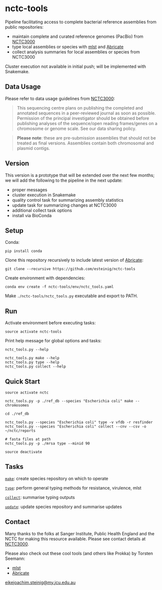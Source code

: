 # nctc-tools

Pipeline facilitating access to complete bacterial reference assemblies from public repositories:
* maintain complete and curated reference genomes (PacBio) from [NCTC3000](http://www.sanger.ac.uk/resources/downloads/bacteria/nctc/)
* type local assemblies or species with [mlst](https://github.com/tseemann/mlst) and [Abricate](https://github.com/tseemann/abricate)
* collect analysis summaries for local assemblies or species from NCTC3000

Cluster execution not available in initial push; will be implemented with Snakemake.

## Data Usage

Please refer to data usage guidelines from [NCTC3000](http://www.sanger.ac.uk/resources/downloads/bacteria/nctc/):

>This sequencing centre plans on publishing the completed and annotated sequences in a peer-reviewed journal as soon as possible. Permission of the principal investigator should be obtained before publishing analyses of the sequence/open reading frames/genes on a chromosome or genome scale. See our data sharing policy.

>**Please note**: these are pre-submission assemblies that should not be treated as final versions. Assemblies contain both chromosomal and plasmid contigs.

## Version

This version is a prototype that will be extended over the next few months; we will add the following to the pipeline in the next update:

* proper messages
* cluster execution in Snakemake
* quality control task for summarizing assembly statistics
* update task for summarizing changes at NCTC3000
* additional collect task options
* install via BioConda

## Setup

Conda:

```
pip install conda
```

Clone this repository recursively to include latest version of [Abricate](https://github.com/tseemann/abricate):

```
git clone --recursive https://github.com/esteinig/nctc-tools
```

Create environment with dependencies:

```
conda env create -f nctc-tools/env/nctc_tools.yaml
```

Make `./nctc-tools/nctc_tools.py` executable and export to PATH.

## Run

Activate environment before executing tasks:

```
source activate nctc-tools
```

Print help message for global options and tasks:

```
nctc_tools.py --help

nctc_tools.py make --help
nctc_tools.py type --help
nctc_tools.py collect --help
```

## Quick Start

```
source activate nctc

nctc_tools.py -p ./ref_db --species "Escherichia coli" make --chromosomes

cd ./ref_db

nctc_tools.py --species "Escherichia coli" type -v vfdb -r resfinder
nctc_tools.py --species "Escherichia coli" collect --cnv --csv -o ~/nctc/reports

# fasta files at path
nctc_tools.py -p ./mrsa type --minid 90 

source deactivate
```

## Tasks

[`make`](): create species repository on which to operate

[`type`](): perform general typing methods for resistance, virulence, mlst

[`collect`](): summarise typing outputs

[`update`](): update species repository and summarise updates

## Contact

Many thanks to the folks at Sanger Institute, Public Health England and the NCTC for making this resource available. Please see contact details at [NCTC3000](http://www.sanger.ac.uk/resources/downloads/bacteria/nctc/).

Please also check out these cool tools (and others like Prokka) by Torsten Seemann:

* [mlst](https://github.com/tseemann/mlst)
* [Abricate](https://github.com/tseemann/abricate)

eikejoachim.steinig@my.jcu.edu.au
